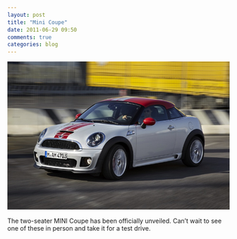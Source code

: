 ```yaml
---
layout: post
title: "Mini Coupe"
date: 2011-06-29 09:50
comments: true
categories: blog
---
```


![MINI Coupe]

The two-seater MINI Coupe has been officially unveiled.  Can’t wait to see one of these in person and take it for a test drive.

[MINI Coupe]: /images/mini_coupe.jpg